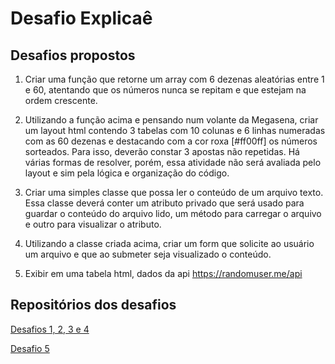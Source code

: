 # Desafio Explicaê

## Desafios propostos

1. Criar uma função que retorne um array com 6 dezenas aleatórias entre 1 e 60, atentando que os números nunca se repitam e que estejam na ordem crescente.

2. Utilizando a função acima e pensando num volante da Megasena, criar um layout html contendo 3 tabelas com 10 colunas e 6 linhas numeradas com as 60 dezenas e destacando com a cor roxa [#ff00ff] os números sorteados. Para isso, deverão constar 3 apostas não repetidas. Há várias formas de resolver, porém, essa atividade não será avaliada pelo layout e sim pela lógica e organização do código.

3. Criar uma simples classe que possa ler o conteúdo de um arquivo texto. Essa classe deverá conter um atributo privado que será usado para guardar o conteúdo do arquivo lido, um método para carregar o arquivo e outro para visualizar o atributo.

4. Utilizando a classe criada acima, criar um form que solicite ao usuário um arquivo e que ao submeter seja visualizado o conteúdo.

5. Exibir em uma tabela html, dados da api https://randomuser.me/api

## Repositórios dos desafios

[Desafios 1, 2, 3 e 4](https://github.com/DeboraTaveiraa/Desafio-Explicae/tree/main/Desafios-1-2-3-4)

[Desafio 5](https://github.com/DeboraTaveiraa/Desafio-Explicae-API/tree/master/desafio)
